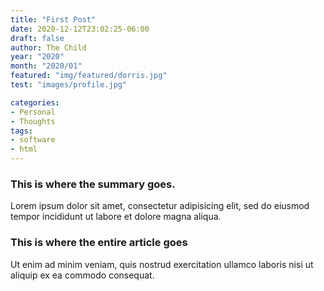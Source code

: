 ```yaml
---
title: "First Post"
date: 2020-12-12T23:02:25-06:00
draft: false
author: The Child
year: "2020"
month: "2020/01"
featured: "img/featured/dorris.jpg"
test: "images/profile.jpg"

categories:
- Personal
- Thoughts
tags:
- software
- html
---
```


### This is where the summary goes.

Lorem ipsum dolor sit amet, consectetur adipisicing elit, sed do eiusmod
tempor incididunt ut labore et dolore magna aliqua.

<!--more-->

### This is where the entire article goes

Ut enim ad minim veniam, quis nostrud exercitation ullamco laboris nisi ut
aliquip ex ea commodo consequat.
